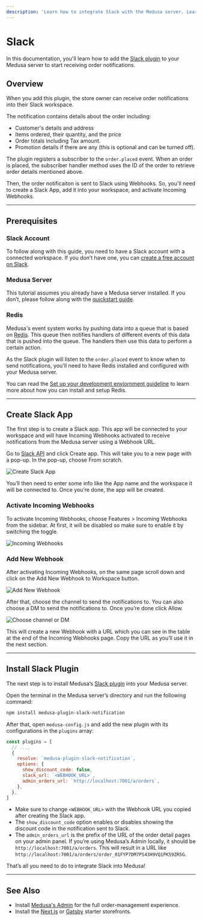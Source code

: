 ```yaml
---
description: 'Learn how to integrate Slack with the Medusa server. Learn how to create and configure a Slack app and install the Slack plugin on the Medusa server.'
---
```


# Slack

In this documentation, you'll learn how to add the [Slack plugin](https://github.com/medusajs/medusa/tree/master/packages/medusa-plugin-slack-notification) to your Medusa server to start receiving order notifications.

## Overview

When you add this plugin, the store owner can receive order notifications into their Slack workspace.

The notification contains details about the order including:

- Customer's details and address
- Items ordered, their quantity, and the price
- Order totals including Tax amount.
- Promotion details if there are any (this is optional and can be turned off).

The plugin registers a subscriber to the `order.placed` event. When an order is placed, the subscriber handler method uses the ID of the order to retrieve order details mentioned above.

Then, the order notificaiton is sent to Slack using Webhooks. So, you'll need to create a Slack App, add it into your workspace, and activate Incoming Webhooks.

---

## Prerequisites

### Slack Account

To follow along with this guide, you need to have a Slack account with a connected workspace. If you don’t have one, you can [create a free account on Slack](https://slack.com/).

### Medusa Server

This tutorial assumes you already have a Medusa server installed. If you don’t, please follow along with the [quickstart guide](../quickstart/quick-start.mdx).

### Redis

Medusa's event system works by pushing data into a queue that is based on [Redis](https://redis.io/). This queue then notifies handlers of different events of this data that is pushed into the queue. The handlers then use this data to perform a certain action.

As the Slack plugin will listen to the `order.placed` event to know when to send notifications, you'll need to have Redis installed and configured with your Medusa server.

You can read the [Set up your development enviornment guideline](../tutorial/0-set-up-your-development-environment.mdx#redis) to learn more about how you can install and setup Redis.

---

## Create Slack App

The first step is to create a Slack app. This app will be connected to your workspace and will have Incoming Webhooks activated to receive notifications from the Medusa server using a Webhook URL.

Go to [Slack API](https://api.slack.com/) and click Create app. This will take you to a new page with a pop-up. In the pop-up, choose From scratch.

![Create Slack App](https://res.cloudinary.com/dza7lstvk/image/upload/v1668000844/Medusa%20Docs/Slack/liVfwF8_ryzly3.png)

You’ll then need to enter some info like the App name and the workspace it will be connected to. Once you’re done, the app will be created.

### Activate Incoming Webhooks

To activate Incoming Webhooks, choose Features > Incoming Webhooks from the sidebar. At first, it will be disabled so make sure to enable it by switching the toggle.

![Incoming Webhooks](https://res.cloudinary.com/dza7lstvk/image/upload/v1668000856/Medusa%20Docs/Slack/5Y0nv4p_mugzkb.png)

### Add New Webhook

After activating Incoming Webhooks, on the same page scroll down and click on the Add New Webhook to Workspace button.

![Add New Webhook](https://res.cloudinary.com/dza7lstvk/image/upload/v1668000867/Medusa%20Docs/Slack/sejdIqH_wyqgs5.png)

After that, choose the channel to send the notifications to. You can also choose a DM to send the notifications to. Once you’re done click Allow.

![Choose channel or DM](https://res.cloudinary.com/dza7lstvk/image/upload/v1668000882/Medusa%20Docs/Slack/Zw3f5uF_hljfpr.png)

This will create a new Webhook with a URL which you can see in the table at the end of the Incoming Webhooks page. Copy the URL as you’ll use it in the next section.

---

## Install Slack Plugin

The next step is to install Medusa’s [Slack plugin](https://github.com/medusajs/medusa/tree/master/packages/medusa-plugin-slack-notification) into your Medusa server.

Open the terminal in the Medusa server’s directory and run the following command:

```bash npm2yarn
npm install medusa-plugin-slack-notification
```

After that, open `medusa-config.js` and add the new plugin with its configurations in the `plugins` array:

```jsx title=medusa-config.js
const plugins = [
  // ...,
  {
    resolve: `medusa-plugin-slack-notification`,
    options: {
      show_discount_code: false,
      slack_url: `<WEBHOOK_URL>`,
      admin_orders_url: `http://localhost:7001/a/orders`,
    },
  },
]
```

- Make sure to change `<WEBHOOK_URL>` with the Webhook URL you copied after creating the Slack app.
- The `show_discount_code` option enables or disables showing the discount code in the notification sent to Slack. 
- The `admin_orders_url` is the prefix of the URL of the order detail pages on your admin panel. If you’re using Medusa’s Admin locally, it should be `http://localhost:7001/a/orders`. This will result in a URL like `http://localhost:7001/a/orders/order_01FYP7DM7PS43H9VQ1PK59ZR5G`.

That’s all you need to do to integrate Slack into Medusa!

---

## See Also

- Install [Medusa's Admin](../admin/quickstart.mdx) for the full order-management experience.
- Install the [Next.js](../starters/nextjs-medusa-starter.mdx) or [Gatsby](../starters/gatsby-medusa-starter.mdx) starter storefronts.
